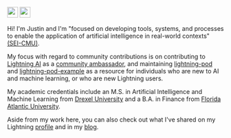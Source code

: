<img src="https://img.shields.io/badge/Python-3776AB?style=for-the-badge&logo=python&logoColor=white" height=25/>   <img src ="https://img.shields.io/badge/-Lightning-792ee5?logo=pytorchlightning&logoColor=white" height=25/>

Hi! I'm Justin and I'm "focused on developing tools, systems, and processes to enable the application of artificial intelligence in real-world contexts" [(SEI-CMU)](https://www.sei.cmu.edu/our-work/artificial-intelligence-engineering/).

My focus with regard to community contributions is on contributing to [Lightning AI](https://lightning.ai) as a [community ambassador](https://lightning.ai/pages/ambassador-program/), and maintaining [lightning-pod](https://github.com/JustinGoheen/lightning-pod) and [lightning-pod-example](https://github.com/JustinGoheen/lightning-pod-example) as a resource for individuals who are new to AI and machine learning, or who are new Lightning users.

<!-- My personal focus is on developing financial trading applications with [IBKR APIs](https://www.interactivebrokers.com/en/trading/ib-api.php) as [Lightning Apps](https://lightning.ai/docs/stable/). More specifically, I am interested in understanding the intersection of machine learning techniques and optimization in finance to design intelligent systems for trend following in equity futures; where these systems may range from being completely automated with no human in the loop (aside from monitoring), to using machine intelligence to amplify a human trader's market awareness with bespoke metrics that they will use to place discretionary trades. These systems may use single agents or ensembles of agents that vary in type ([reflex,..., learning](https://en.wikipedia.org/wiki/Intelligent_agent)) and style of learning (supervised,..., self-supervised). -->

My academic credentials include an M.S. in Artificial Intelligence and Machine Learning from [Drexel University](https://drexel.edu/cci/academics/masters-programs/ms-in-artificial-intelligence-machine-learning/) and a B.A. in Finance from [Florida Atlantic University](https://business.fau.edu).

Aside from my work here, you can also check out what I've shared on my Lightning [profile](https://lightning.ai/JustinGoheen/apps) and in my [blog](https://justingoheen.github.io/blog/).
